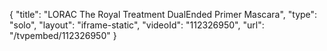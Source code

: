 {
    "title": "LORAC The Royal Treatment DualEnded Primer   Mascara",
    "type": "solo",
    "layout": "iframe-static",
    "videoId": "112326950",
    "url": "\/tvpembed\/112326950"
}
